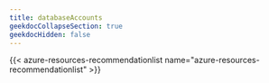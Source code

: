 ```yaml
---
title: databaseAccounts
geekdocCollapseSection: true
geekdocHidden: false
---
```


{{< azure-resources-recommendationlist name="azure-resources-recommendationlist" >}}
